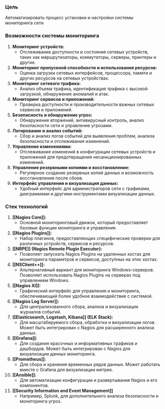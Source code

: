 ### Цель
Автоматизировать процесс установки и настройки системы мониторинга сети
### Возможности системы мониторинга
1. **Мониторинг устройств:**
    - Отслеживание доступности и состояния сетевых устройств, таких как маршрутизаторы, коммутаторы, серверы, принтеры и другие.
2. **Мониторинг пропускной способности и использования ресурсов:**
    - Оценка загрузки сетевых интерфейсов, процессора, памяти и других ресурсов на сетевых устройствах.
3. **Мониторинг сетевого трафика:**
    - Анализ объема трафика, идентификация трафика с высокой загрузкой, обнаружение аномалий и атак.
4. **Мониторинг сервисов и приложений:**
    - Проверка доступности и производительности важных сетевых сервисов и приложений.
5. **Безопасность и обнаружение угроз:**
    - Обнаружение вторжений, антивирусный контроль, анализ безопасности сети и управление угрозами.
6. **Логирование и анализ событий:**
    - Сбор и анализ логов событий для выявления проблем, анализа безопасности и отслеживания изменений.
7. **Управление изменениями:**
    - Отслеживание изменений в конфигурации сетевых устройств и приложений для предотвращения несанкционированных изменений.
8. **Управление резервными копиями и восстановление:**
    - Регулярное создание резервных копий данных и возможность восстановления после сбоев.
9. **Интерфейс управления и визуализация данных:**
    - Удобный интерфейс для администраторов сети с графиками, диаграммами и другими инструментами визуализации данных.


### Стек технологий
1. **[[Nagios Core]]:**
    - Основной мониторинговый движок, который предоставляет базовые функции мониторинга и управления.
2. **[[Nagios Plugins]]:**
    - Набор плагинов, предоставляющих специфические проверки для различных устройств, сервисов и ресурсов.
3. **[[NRPE]] (Nagios Remote Plugin Executor):**
    - Позволяет запускать Nagios Plugins на удаленных хостах для мониторинга параметров и сервисов, доступных на этих хостах.
4. **[[NSClient++]]:**
    - Альтернативный вариант для мониторинга Windows-серверов. Позволяет использовать Nagios Plugins на серверах под управлением Windows.
5. **[[Nagios XI]]:**
    - Графический интерфейс для управления и мониторинга, обеспечивающий более удобное взаимодействие с системой.
6. **[[Nagios Log Server]]:**
    - Для централизованного сбора, анализа и визуализации журналов событий.
7. **[[Elasticsearch, Logstash, Kibana]] (ELK Stack):**
    - Для масштабируемого сбора, обработки и визуализации логов. Может быть интегрирован с Nagios для расширенного анализа данных.
8. **[[Grafana]]:**
    - Для создания красочных и информативных графиков и дашбордов. Может быть интегрирован с Nagios для визуализации данных мониторинга.
9. **[[Prometheus]]:**
    - Для сбора и хранения временных рядов данных. Может работать вместе с Grafana для визуализации метрик.
10. **[[Ansible]]:**
    - Для автоматизации конфигурации и развертывания Nagios и его компонентов.
11. **[[Security Information and Event Management]]**
    - Например, Splunk, для дополнительного анализа безопасности и мониторинга угроз.